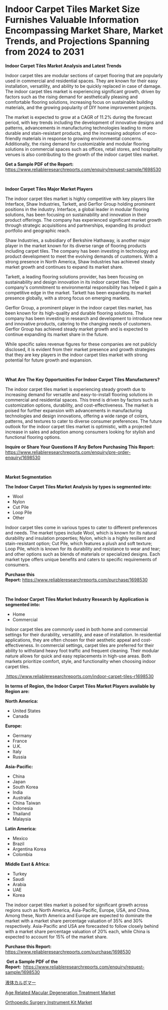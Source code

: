 <p><h1>Indoor Carpet Tiles Market Size Furnishes Valuable Information Encompassing Market Share, Market Trends, and Projections Spanning from 2024 to 2031</h1></p><p><strong>Indoor Carpet Tiles Market Analysis and Latest Trends</strong></p>
<p><p>Indoor carpet tiles are modular sections of carpet flooring that are popularly used in commercial and residential spaces. They are known for their easy installation, versatility, and ability to be quickly replaced in case of damage. The indoor carpet tiles market is experiencing significant growth, driven by factors such as the rising demand for aesthetically pleasing and comfortable flooring solutions, increasing focus on sustainable building materials, and the growing popularity of DIY home improvement projects.</p><p>The market is expected to grow at a CAGR of 11.2% during the forecast period, with key trends including the development of innovative designs and patterns, advancements in manufacturing technologies leading to more durable and stain-resistant products, and the increasing adoption of eco-friendly materials in response to growing environmental concerns. Additionally, the rising demand for customizable and modular flooring solutions in commercial spaces such as offices, retail stores, and hospitality venues is also contributing to the growth of the indoor carpet tiles market.</p></p>
<p><strong>Get a Sample PDF of the Report:&nbsp;</strong> <a href="https://www.reliableresearchreports.com/enquiry/request-sample/1698530">https://www.reliableresearchreports.com/enquiry/request-sample/1698530</a></p>
<p>&nbsp;</p>
<p><strong>Indoor Carpet Tiles Major Market Players</strong></p>
<p><p>The indoor carpet tiles market is highly competitive with key players like Interface, Shaw Industries, Tarkett, and Gerflor Group holding prominent positions in the industry. Interface, a global leader in modular flooring solutions, has been focusing on sustainability and innovation in their product offerings. The company has experienced significant market growth through strategic acquisitions and partnerships, expanding its product portfolio and geographic reach.</p><p>Shaw Industries, a subsidiary of Berkshire Hathaway, is another major player in the market known for its diverse range of flooring products including carpet tiles. The company has been investing in technology and product development to meet the evolving demands of customers. With a strong presence in North America, Shaw Industries has achieved steady market growth and continues to expand its market share.</p><p>Tarkett, a leading flooring solutions provider, has been focusing on sustainability and design innovation in its indoor carpet tiles. The company's commitment to environmental responsibility has helped it gain a competitive edge in the market. Tarkett has been expanding its market presence globally, with a strong focus on emerging markets.</p><p>Gerflor Group, a prominent player in the indoor carpet tiles market, has been known for its high-quality and durable flooring solutions. The company has been investing in research and development to introduce new and innovative products, catering to the changing needs of customers. Gerflor Group has achieved steady market growth and is expected to continue expanding its market share in the future.</p><p>While specific sales revenue figures for these companies are not publicly disclosed, it is evident from their market presence and growth strategies that they are key players in the indoor carpet tiles market with strong potential for future growth and expansion.</p></p>
<p>&nbsp;</p>
<p><strong>What Are The Key Opportunities For Indoor Carpet Tiles Manufacturers?</strong></p>
<p><p>The indoor carpet tiles market is experiencing steady growth due to increasing demand for versatile and easy-to-install flooring solutions in commercial and residential spaces. This trend is driven by factors such as customization options, durability, and cost-effectiveness. The market is poised for further expansion with advancements in manufacturing technologies and design innovations, offering a wide range of colors, patterns, and textures to cater to diverse consumer preferences. The future outlook for the indoor carpet tiles market is optimistic, with a projected increase in sales and adoption among consumers looking for stylish and functional flooring options.</p></p>
<p><strong>Inquire or Share Your Questions If Any Before Purchasing This Report:</strong> <a href="https://www.reliableresearchreports.com/enquiry/pre-order-enquiry/1698530">https://www.reliableresearchreports.com/enquiry/pre-order-enquiry/1698530</a></p>
<p>&nbsp;</p>
<p><strong>Market Segmentation</strong></p>
<p><strong>The Indoor Carpet Tiles Market Analysis by types is segmented into:</strong></p>
<p><ul><li>Wool</li><li>Nylon</li><li>Cut Pile</li><li>Loop Pile</li><li>Other</li></ul></p>
<p><p>Indoor carpet tiles come in various types to cater to different preferences and needs. The market types include Wool, which is known for its natural durability and insulation properties; Nylon, which is a highly resilient and stain-resistant option; Cut Pile, which features a plush and soft texture; Loop Pile, which is known for its durability and resistance to wear and tear; and other options such as blends of materials or specialized designs. Each market type offers unique benefits and caters to specific requirements of consumers.</p></p>
<p><strong>Purchase this Report:&nbsp;</strong><a href="https://www.reliableresearchreports.com/purchase/1698530">https://www.reliableresearchreports.com/purchase/1698530</a></p>
<p>&nbsp;</p>
<p><strong>The Indoor Carpet Tiles Market Industry Research by Application is segmented into:</strong></p>
<p><ul><li>Home</li><li>Commercial</li></ul></p>
<p><p>Indoor carpet tiles are commonly used in both home and commercial settings for their durability, versatility, and ease of installation. In residential applications, they are often chosen for their aesthetic appeal and cost-effectiveness. In commercial settings, carpet tiles are preferred for their ability to withstand heavy foot traffic and frequent cleaning. Their modular nature allows for quick and easy replacements in high-use areas. Both markets prioritize comfort, style, and functionality when choosing indoor carpet tiles.</p></p>
<p><a href="https://www.reliableresearchreports.com/indoor-carpet-tiles-r1698530">&nbsp;https://www.reliableresearchreports.com/indoor-carpet-tiles-r1698530</a></p>
<p><strong>In terms of Region, the Indoor Carpet Tiles Market Players available by Region are:</strong></p>
<p>
    <p> <strong> North America: </strong>
        <ul>
            <li>United States</li>
            <li>Canada</li>
        </ul>
        </p> 
    <p> <strong> Europe: </strong>
        <ul>
            <li>Germany</li>
            <li>France</li>
            <li>U.K.</li>
            <li>Italy</li>
            <li>Russia</li>
        </ul>
        </p> 
    <p> <strong> Asia-Pacific: </strong>
        <ul>
            <li>China</li>
            <li>Japan</li>
            <li>South Korea</li>
            <li>India</li>
            <li>Australia</li>
            <li>China Taiwan</li>
            <li>Indonesia</li>
            <li>Thailand</li>
            <li>Malaysia</li>
        </ul>
        </p> 
    <p> <strong> Latin America: </strong>
        <ul>
            <li>Mexico</li>
            <li>Brazil</li>
            <li>Argentina Korea</li>
            <li>Colombia</li>
        </ul>
        </p> 
    <p> <strong> Middle East & Africa: </strong>
        <ul>
            <li>Turkey</li>
            <li>Saudi</li>
            <li>Arabia</li>
            <li>UAE</li>
            <li>Korea</li>
        </ul>
    </p>
    </p>
<p><p>The indoor carpet tiles market is poised for significant growth across regions such as North America, Asia-Pacific, Europe, USA, and China. Among these, North America and Europe are expected to dominate the market with a market share percentage valuation of 35% and 30% respectively. Asia-Pacific and USA are forecasted to follow closely behind with a market share percentage valuation of 20% each, while China is expected to account for 15% of the market share.</p></p>
<p><strong>Purchase this Report: </strong><a href="https://www.reliableresearchreports.com/purchase/1698530">https://www.reliableresearchreports.com/purchase/1698530</a></p>
<p>&nbsp;<strong>Get a Sample PDF of the Report:&nbsp;&nbsp;</strong><a href="https://www.reliableresearchreports.com/enquiry/request-sample/1698530">https://www.reliableresearchreports.com/enquiry/request-sample/1698530</a></p>
<p><strong></strong></p>
<p><p><a href="https://medium.com/@leeweir2009/%E6%B6%B2%E7%8A%B6%E3%82%AB%E3%83%AB%E3%83%9C%E3%83%9E%E3%83%BC%E5%B8%82%E5%A0%B4%E3%81%AF-2031%E5%B9%B4%E3%81%BE%E3%81%A7%E3%81%AE%E5%B8%82%E5%A0%B4%E3%82%B7%E3%82%A7%E3%82%A2-%E3%82%B5%E3%82%A4%E3%82%BA-%E4%BA%88%E6%B8%AC%E3%82%92%E9%87%8D%E8%A6%96%E3%81%97%E3%81%A6%E3%81%84%E3%81%BE%E3%81%99-66007a134ea3">液体カルボマー</a></p><p><a href="https://view.publitas.com/reportprime-1/decoding-age-related-macular-degeneration-treatment-market-metrics-market-share-trends-and-growth-patterns/">Age Related Macular Degeneration Treatment Market</a></p><p><a href="https://www.linkedin.com/pulse/orthopedic-surgery-instrument-kit-market-size-cagr-trends-dcoif">Orthopedic Surgery Instrument Kit Market</a></p></p>